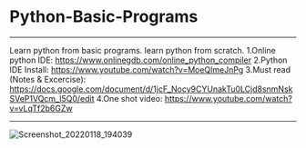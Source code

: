 # Python-Basic-Programs
_______________________________________________________________________________
Learn python from basic programs. learn python from scratch.
1.Online python IDE: https://www.onlinegdb.com/online_python_compiler
2.Python IDE Install: https://www.youtube.com/watch?v=MoeQlmeJnPg
3.Must read (Notes & Excercise): https://docs.google.com/document/d/1jcF_Nocy9CYUnakTu0LCjd8snmNskSVeP1VQcm_l5Q0/edit
4.One shot video: https://www.youtube.com/watch?v=vLqTf2b6GZw
__________________________________________________________________________________

![Screenshot_20220118_194039](https://user-images.githubusercontent.com/63858190/149953176-4fb5c7ad-4472-4f19-b258-87f319ed5c1a.png)

